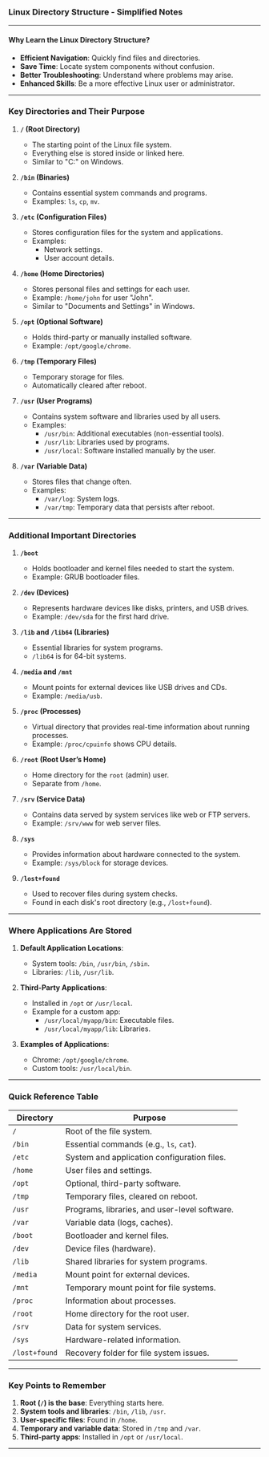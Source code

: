 ### Linux Directory Structure - Simplified Notes

---

#### **Why Learn the Linux Directory Structure?**
- **Efficient Navigation**: Quickly find files and directories.  
- **Save Time**: Locate system components without confusion.  
- **Better Troubleshooting**: Understand where problems may arise.  
- **Enhanced Skills**: Be a more effective Linux user or administrator.  

---

### **Key Directories and Their Purpose**

1. **`/` (Root Directory)**  
   - The starting point of the Linux file system.  
   - Everything else is stored inside or linked here.  
   - Similar to "C:\" on Windows.

2. **`/bin` (Binaries)**  
   - Contains essential system commands and programs.  
   - Examples: `ls`, `cp`, `mv`.

3. **`/etc` (Configuration Files)**  
   - Stores configuration files for the system and applications.  
   - Examples: 
     - Network settings.
     - User account details.

4. **`/home` (Home Directories)**  
   - Stores personal files and settings for each user.  
   - Example: `/home/john` for user "John".  
   - Similar to "Documents and Settings" in Windows.

5. **`/opt` (Optional Software)**  
   - Holds third-party or manually installed software.  
   - Example: `/opt/google/chrome`.

6. **`/tmp` (Temporary Files)**  
   - Temporary storage for files.  
   - Automatically cleared after reboot.

7. **`/usr` (User Programs)**  
   - Contains system software and libraries used by all users.  
   - Examples:
     - `/usr/bin`: Additional executables (non-essential tools).  
     - `/usr/lib`: Libraries used by programs.  
     - `/usr/local`: Software installed manually by the user.

8. **`/var` (Variable Data)**  
   - Stores files that change often.  
   - Examples:
     - `/var/log`: System logs.
     - `/var/tmp`: Temporary data that persists after reboot.

---

### **Additional Important Directories**

1. **`/boot`**  
   - Holds bootloader and kernel files needed to start the system.  
   - Example: GRUB bootloader files.

2. **`/dev` (Devices)**  
   - Represents hardware devices like disks, printers, and USB drives.  
   - Example: `/dev/sda` for the first hard drive.

3. **`/lib` and `/lib64` (Libraries)**  
   - Essential libraries for system programs.  
   - `/lib64` is for 64-bit systems.

4. **`/media` and `/mnt`**  
   - Mount points for external devices like USB drives and CDs.  
   - Example: `/media/usb`.

5. **`/proc` (Processes)**  
   - Virtual directory that provides real-time information about running processes.  
   - Example: `/proc/cpuinfo` shows CPU details.

6. **`/root` (Root User’s Home)**  
   - Home directory for the `root` (admin) user.  
   - Separate from `/home`.

7. **`/srv` (Service Data)**  
   - Contains data served by system services like web or FTP servers.  
   - Example: `/srv/www` for web server files.

8. **`/sys`**  
   - Provides information about hardware connected to the system.  
   - Example: `/sys/block` for storage devices.

9. **`/lost+found`**  
   - Used to recover files during system checks.  
   - Found in each disk's root directory (e.g., `/lost+found`).

---

### **Where Applications Are Stored**

1. **Default Application Locations**:
   - System tools: `/bin`, `/usr/bin`, `/sbin`.  
   - Libraries: `/lib`, `/usr/lib`.

2. **Third-Party Applications**:
   - Installed in `/opt` or `/usr/local`.  
   - Example for a custom app:
     - `/usr/local/myapp/bin`: Executable files.
     - `/usr/local/myapp/lib`: Libraries.

3. **Examples of Applications**:
   - Chrome: `/opt/google/chrome`.  
   - Custom tools: `/usr/local/bin`.

---

### **Quick Reference Table**

| Directory     | Purpose                                               |
|---------------|-------------------------------------------------------|
| `/`           | Root of the file system.                              |
| `/bin`        | Essential commands (e.g., `ls`, `cat`).               |
| `/etc`        | System and application configuration files.           |
| `/home`       | User files and settings.                              |
| `/opt`        | Optional, third-party software.                       |
| `/tmp`        | Temporary files, cleared on reboot.                   |
| `/usr`        | Programs, libraries, and user-level software.         |
| `/var`        | Variable data (logs, caches).                         |
| `/boot`       | Bootloader and kernel files.                          |
| `/dev`        | Device files (hardware).                              |
| `/lib`        | Shared libraries for system programs.                 |
| `/media`      | Mount point for external devices.                     |
| `/mnt`        | Temporary mount point for file systems.               |
| `/proc`       | Information about processes.                          |
| `/root`       | Home directory for the root user.                     |
| `/srv`        | Data for system services.                             |
| `/sys`        | Hardware-related information.                         |
| `/lost+found` | Recovery folder for file system issues.               |

---

### **Key Points to Remember**

1. **Root (`/`) is the base**: Everything starts here.  
2. **System tools and libraries**: `/bin`, `/lib`, `/usr`.  
3. **User-specific files**: Found in `/home`.  
4. **Temporary and variable data**: Stored in `/tmp` and `/var`.  
5. **Third-party apps**: Installed in `/opt` or `/usr/local`.

---
